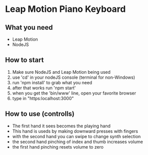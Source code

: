 # Leap Motion Piano Keyboard

## What you need
* Leap Motion
* NodeJS

## How to start
1. Make sure NodeJS and Leap Motion being used
2. use 'cd' in your nodeJS console (terminal for non-Windows)
3. run 'npm install' to grab what you need
4. after that works run 'npm start'
5. when you get the 'bin/www' line, open your favorite browser
6. type in "https:localhost:3000"

## How to use (controlls)
* The first hand it sees becomes the playing hand
* This hand is useds by making downward presses with fingers
* with the second hand you can swipe to change synth selection
* the second hand pinching of index and thumb increases volume
* the first hand pinching resets volume to zero
